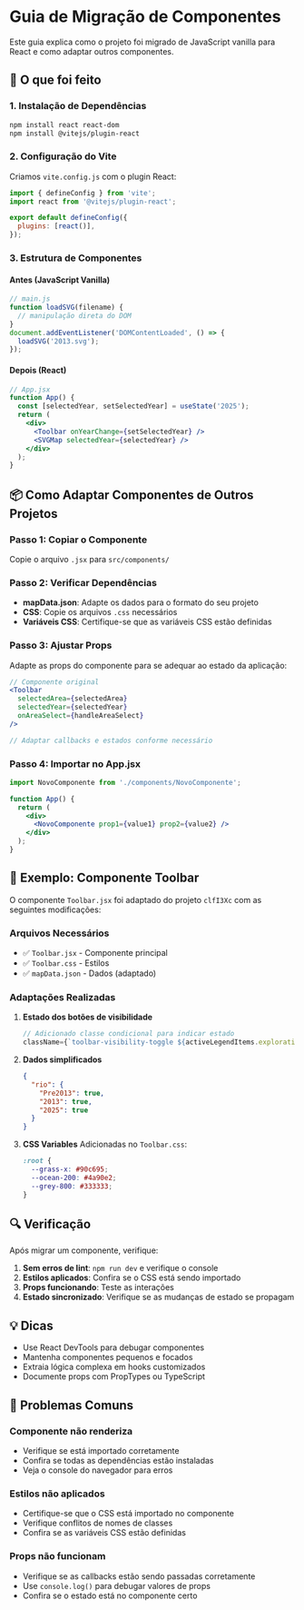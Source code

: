 # Guia de Migração de Componentes

Este guia explica como o projeto foi migrado de JavaScript vanilla para React e como adaptar outros componentes.

## 🔄 O que foi feito

### 1. Instalação de Dependências

```bash
npm install react react-dom
npm install @vitejs/plugin-react
```

### 2. Configuração do Vite

Criamos `vite.config.js` com o plugin React:

```javascript
import { defineConfig } from 'vite';
import react from '@vitejs/plugin-react';

export default defineConfig({
  plugins: [react()],
});
```

### 3. Estrutura de Componentes

#### Antes (JavaScript Vanilla)
```javascript
// main.js
function loadSVG(filename) {
  // manipulação direta do DOM
}
document.addEventListener('DOMContentLoaded', () => {
  loadSVG('2013.svg');
});
```

#### Depois (React)
```jsx
// App.jsx
function App() {
  const [selectedYear, setSelectedYear] = useState('2025');
  return (
    <div>
      <Toolbar onYearChange={setSelectedYear} />
      <SVGMap selectedYear={selectedYear} />
    </div>
  );
}
```

## 📦 Como Adaptar Componentes de Outros Projetos

### Passo 1: Copiar o Componente
Copie o arquivo `.jsx` para `src/components/`

### Passo 2: Verificar Dependências
- **mapData.json**: Adapte os dados para o formato do seu projeto
- **CSS**: Copie os arquivos `.css` necessários
- **Variáveis CSS**: Certifique-se que as variáveis CSS estão definidas

### Passo 3: Ajustar Props
Adapte as props do componente para se adequar ao estado da aplicação:

```jsx
// Componente original
<Toolbar
  selectedArea={selectedArea}
  selectedYear={selectedYear}
  onAreaSelect={handleAreaSelect}
/>

// Adaptar callbacks e estados conforme necessário
```

### Passo 4: Importar no App.jsx
```jsx
import NovoComponente from './components/NovoComponente';

function App() {
  return (
    <div>
      <NovoComponente prop1={value1} prop2={value2} />
    </div>
  );
}
```

## 🎯 Exemplo: Componente Toolbar

O componente `Toolbar.jsx` foi adaptado do projeto `clfI3Xc` com as seguintes modificações:

### Arquivos Necessários
- ✅ `Toolbar.jsx` - Componente principal
- ✅ `Toolbar.css` - Estilos
- ✅ `mapData.json` - Dados (adaptado)

### Adaptações Realizadas

1. **Estado dos botões de visibilidade**
   ```jsx
   // Adicionado classe condicional para indicar estado
   className={`toolbar-visibility-toggle ${activeLegendItems.exploration ? 'visible' : 'hidden'}`}
   ```

2. **Dados simplificados**
   ```json
   {
     "rio": {
       "Pre2013": true,
       "2013": true,
       "2025": true
     }
   }
   ```

3. **CSS Variables**
   Adicionadas no `Toolbar.css`:
   ```css
   :root {
     --grass-x: #90c695;
     --ocean-200: #4a90e2;
     --grey-800: #333333;
   }
   ```

## 🔍 Verificação

Após migrar um componente, verifique:

1. **Sem erros de lint**: `npm run dev` e verifique o console
2. **Estilos aplicados**: Confira se o CSS está sendo importado
3. **Props funcionando**: Teste as interações
4. **Estado sincronizado**: Verifique se as mudanças de estado se propagam

## 💡 Dicas

- Use React DevTools para debugar componentes
- Mantenha componentes pequenos e focados
- Extraia lógica complexa em hooks customizados
- Documente props com PropTypes ou TypeScript

## 🐛 Problemas Comuns

### Componente não renderiza
- Verifique se está importado corretamente
- Confira se todas as dependências estão instaladas
- Veja o console do navegador para erros

### Estilos não aplicados
- Certifique-se que o CSS está importado no componente
- Verifique conflitos de nomes de classes
- Confira se as variáveis CSS estão definidas

### Props não funcionam
- Verifique se as callbacks estão sendo passadas corretamente
- Use `console.log()` para debugar valores de props
- Confira se o estado está no componente certo

